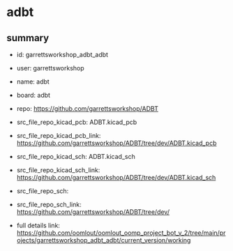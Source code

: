 # adbt
 
## summary 
* id: garrettsworkshop_adbt_adbt
* user: garrettsworkshop
* name: adbt
* board: adbt
* repo: https://github.com/garrettsworkshop/ADBT
* src_file_repo_kicad_pcb: ADBT.kicad_pcb
* src_file_repo_kicad_pcb_link: https://github.com/garrettsworkshop/ADBT/tree/dev/ADBT.kicad_pcb
* src_file_repo_kicad_sch: ADBT.kicad_sch
* src_file_repo_kicad_sch_link: https://github.com/garrettsworkshop/ADBT/tree/dev/ADBT.kicad_sch

* src_file_repo_sch: 
* src_file_repo_sch_link: https://github.com/garrettsworkshop/ADBT/tree/dev/
* full details link: https://github.com/oomlout/oomlout_oomp_project_bot_v_2/tree/main/projects/garrettsworkshop_adbt_adbt/current_version/working  






